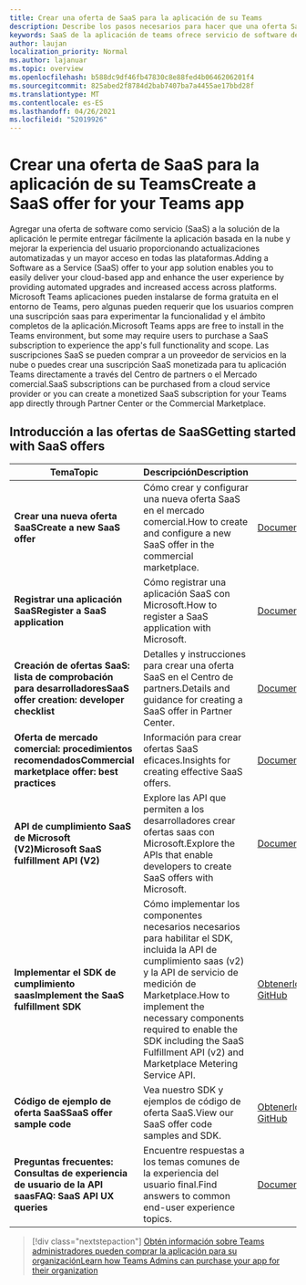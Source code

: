 ```yaml
---
title: Crear una oferta de SaaS para la aplicación de su Teams
description: Describe los pasos necesarios para hacer que una oferta SaaS forma parte de una experiencia de aplicación Teams de terceros
keywords: SaaS de la aplicación de teams ofrece servicio de software de marketplace del centro de partners
author: laujan
localization_priority: Normal
ms.author: lajanuar
ms.topic: overview
ms.openlocfilehash: b588dc9df46fb47830c8e88fed4b0646206201f4
ms.sourcegitcommit: 825abed2f8784d2bab7407ba7a4455ae17bbd28f
ms.translationtype: MT
ms.contentlocale: es-ES
ms.lasthandoff: 04/26/2021
ms.locfileid: "52019926"
---
```

# <a name="create-a-saas-offer-for-your-teams-app"></a><span data-ttu-id="7e4c2-104">Crear una oferta de SaaS para la aplicación de su Teams</span><span class="sxs-lookup"><span data-stu-id="7e4c2-104">Create a SaaS offer for your Teams app</span></span>

<span data-ttu-id="7e4c2-105">Agregar una oferta de software como servicio (SaaS) a la solución de la aplicación le permite entregar fácilmente la aplicación basada en la nube y mejorar la experiencia del usuario proporcionando actualizaciones automatizadas y un mayor acceso en todas las plataformas.</span><span class="sxs-lookup"><span data-stu-id="7e4c2-105">Adding a Software as a Service (SaaS) offer to your app solution enables you to easily deliver your cloud-based app and enhance the user experience by providing automated upgrades and increased access across platforms.</span></span> <span data-ttu-id="7e4c2-106">Microsoft Teams aplicaciones pueden instalarse de forma gratuita en el entorno de Teams, pero algunas pueden requerir que los usuarios compren una suscripción saas para experimentar la funcionalidad y el ámbito completos de la aplicación.</span><span class="sxs-lookup"><span data-stu-id="7e4c2-106">Microsoft Teams apps are free to install in the Teams environment, but some may require users to purchase a SaaS subscription to experience the app's full functionality and scope.</span></span> <span data-ttu-id="7e4c2-107">Las suscripciones SaaS se pueden comprar a un proveedor de servicios en la nube o puedes crear una suscripción SaaS monetizada para tu aplicación Teams directamente a través del Centro de partners o el Mercado comercial.</span><span class="sxs-lookup"><span data-stu-id="7e4c2-107">SaaS subscriptions can be purchased from a cloud service provider or you can create a monetized SaaS subscription for your Teams app directly through Partner Center or the Commercial Marketplace.</span></span>

## <a name="getting-started-with-saas-offers"></a><span data-ttu-id="7e4c2-108">Introducción a las ofertas de SaaS</span><span class="sxs-lookup"><span data-stu-id="7e4c2-108">Getting started with SaaS offers</span></span>

| <span data-ttu-id="7e4c2-109">Tema</span><span class="sxs-lookup"><span data-stu-id="7e4c2-109">Topic</span></span> | <span data-ttu-id="7e4c2-110">Descripción</span><span class="sxs-lookup"><span data-stu-id="7e4c2-110">Description</span></span>| <span data-ttu-id="7e4c2-111">Vínculo</span><span class="sxs-lookup"><span data-stu-id="7e4c2-111">Link</span></span> |
|------|-------------|------|
|<span data-ttu-id="7e4c2-112">**Crear una nueva oferta SaaS**</span><span class="sxs-lookup"><span data-stu-id="7e4c2-112">**Create a new SaaS offer**</span></span>|<span data-ttu-id="7e4c2-113">Cómo crear y configurar una nueva oferta SaaS en el mercado comercial.</span><span class="sxs-lookup"><span data-stu-id="7e4c2-113">How to create and configure a new SaaS offer in the commercial marketplace.</span></span>| [<span data-ttu-id="7e4c2-114">Documentación</span><span class="sxs-lookup"><span data-stu-id="7e4c2-114">Documentation</span></span>](/azure/marketplace/partner-center-portal/create-new-saas-offer)|
|<span data-ttu-id="7e4c2-115">**Registrar una aplicación SaaS**</span><span class="sxs-lookup"><span data-stu-id="7e4c2-115">**Register a SaaS application**</span></span> | <span data-ttu-id="7e4c2-116">Cómo registrar una aplicación SaaS con Microsoft.</span><span class="sxs-lookup"><span data-stu-id="7e4c2-116">How to register a SaaS application with Microsoft.</span></span>| [<span data-ttu-id="7e4c2-117">Documentación</span><span class="sxs-lookup"><span data-stu-id="7e4c2-117">Documentation</span></span>](/azure/marketplace/partner-center-portal/pc-saas-registration)|
|<span data-ttu-id="7e4c2-118">**Creación de ofertas SaaS: lista de comprobación para desarrolladores**</span><span class="sxs-lookup"><span data-stu-id="7e4c2-118">**SaaS offer creation:  developer checklist**</span></span>| <span data-ttu-id="7e4c2-119">Detalles y instrucciones para crear una oferta SaaS en el Centro de partners.</span><span class="sxs-lookup"><span data-stu-id="7e4c2-119">Details and guidance for creating a SaaS offer in Partner Center.</span></span>| [<span data-ttu-id="7e4c2-120">Documentación</span><span class="sxs-lookup"><span data-stu-id="7e4c2-120">Documentation</span></span>](/azure/marketplace/partner-center-portal/offer-creation-checklist)|
|<span data-ttu-id="7e4c2-121">**Oferta de mercado comercial: procedimientos recomendados**</span><span class="sxs-lookup"><span data-stu-id="7e4c2-121">**Commercial marketplace offer:  best practices**</span></span> |<span data-ttu-id="7e4c2-122">Información para crear ofertas SaaS eficaces.</span><span class="sxs-lookup"><span data-stu-id="7e4c2-122">Insights for creating effective SaaS offers.</span></span>|[<span data-ttu-id="7e4c2-123">Documentación</span><span class="sxs-lookup"><span data-stu-id="7e4c2-123">Documentation</span></span>](/azure/marketplace/gtm-offer-listing-best-practices)|
|<span data-ttu-id="7e4c2-124">**API de cumplimiento SaaS de Microsoft (V2)**</span><span class="sxs-lookup"><span data-stu-id="7e4c2-124">**Microsoft SaaS fulfillment API (V2)**</span></span> | <span data-ttu-id="7e4c2-125">Explore las API que permiten a los desarrolladores crear ofertas saas con Microsoft.</span><span class="sxs-lookup"><span data-stu-id="7e4c2-125">Explore the APIs that enable developers to create SaaS offers with Microsoft.</span></span>| [<span data-ttu-id="7e4c2-126">Documentación</span><span class="sxs-lookup"><span data-stu-id="7e4c2-126">Documentation</span></span>](/azure/marketplace/partner-center-portal/pc-saas-fulfillment-api-v2) |
|<span data-ttu-id="7e4c2-127">**Implementar el SDK de cumplimiento saas**</span><span class="sxs-lookup"><span data-stu-id="7e4c2-127">**Implement the SaaS fulfillment SDK**</span></span>| <span data-ttu-id="7e4c2-128">Cómo implementar los componentes necesarios necesarios para habilitar el SDK, incluida la API de cumplimiento saas (v2) y la API de servicio de medición de Marketplace.</span><span class="sxs-lookup"><span data-stu-id="7e4c2-128">How to implement the necessary components required to enable the SDK including the SaaS Fulfillment API (v2) and Marketplace Metering Service API.</span></span>| [<span data-ttu-id="7e4c2-129">Obtenerlo en GitHub</span><span class="sxs-lookup"><span data-stu-id="7e4c2-129">Get it on GitHub</span></span>](https://github.com/Azure/Microsoft-commercial-marketplace-transactable-SaaS-offer-SDK/blob/master/docs/Installation-Instructions.md) |
|<span data-ttu-id="7e4c2-130">**Código de ejemplo de oferta SaaS**</span><span class="sxs-lookup"><span data-stu-id="7e4c2-130">**SaaS offer sample code**</span></span>| <span data-ttu-id="7e4c2-131">Vea nuestro SDK y ejemplos de código de oferta SaaS.</span><span class="sxs-lookup"><span data-stu-id="7e4c2-131">View our SaaS offer code samples and SDK.</span></span>| [<span data-ttu-id="7e4c2-132">Obtenerlo en GitHub</span><span class="sxs-lookup"><span data-stu-id="7e4c2-132">Get it on GitHub</span></span>](https://github.com/Azure/Microsoft-commercial-marketplace-transactable-SaaS-offer-SDK)|
| <span data-ttu-id="7e4c2-133">**Preguntas frecuentes: Consultas de experiencia de usuario de la API saas**</span><span class="sxs-lookup"><span data-stu-id="7e4c2-133">**FAQ: SaaS API UX queries**</span></span> | <span data-ttu-id="7e4c2-134">Encuentre respuestas a los temas comunes de la experiencia del usuario final.</span><span class="sxs-lookup"><span data-stu-id="7e4c2-134">Find answers to common end-user experience topics.</span></span>| [<span data-ttu-id="7e4c2-135">Documentación</span><span class="sxs-lookup"><span data-stu-id="7e4c2-135">Documentation</span></span>](/azure/marketplace/partner-center-portal/saas-fulfillment-apis-faq) |

> [!div class="nextstepaction"]
> [<span data-ttu-id="7e4c2-136">Obtén información sobre Teams administradores pueden comprar la aplicación para su organización</span><span class="sxs-lookup"><span data-stu-id="7e4c2-136">Learn how Teams Admins can purchase your app for their organization</span></span>](/MicrosoftTeams/purchase-third-party-apps)
